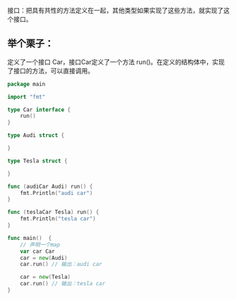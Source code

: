接口：把具有共性的方法定义在一起，其他类型如果实现了这些方法，就实现了这个接口。

## 举个栗子：

定义了一个接口 Car，接口Car定义了一个方法 run\(\)。在定义的结构体中，实现了接口的方法，可以直接调用。

```go
package main

import "fmt"

type Car interface {
    run()
}

type Audi struct {

}

type Tesla struct {

}

func (audiCar Audi) run() {
    fmt.Println("audi car")
}

func (teslaCar Tesla) run() {
    fmt.Println("tesla car")
}

func main()  {
    // 声明一个map
    var car Car
    car = new(Audi)
    car.run() // 输出：audi car

    car = new(Tesla)
    car.run() // 输出：tesla car
}
```



